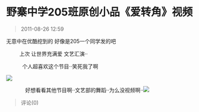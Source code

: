 # 野寨中学205班原创小品《爱转角》视频
> 2011-08-26 12:59


无意中在优酷挖到的 好像是205一个同学发的吧

         上次 让世界充满爱 文艺汇演··

           个人超喜欢这个节目··笑死我了啊

[![](https://pan.4a1801.life/d/Onedrive-4A1801/%E4%B8%AA%E4%BA%BA%E5%BB%BA%E7%AB%99/public/Qzone_wyf/Blogs/images/B9445CDF)](https://pan.4a1801.life/d/Onedrive-4A1801/%E4%B8%AA%E4%BA%BA%E5%BB%BA%E7%AB%99/public/Qzone_wyf/Blogs/images/B9445CDF)

             好想看看其他节目啊··文艺部的舞蹈··为么没视频啊··[![](https://pan.4a1801.life/d/Onedrive-4A1801/%E4%B8%AA%E4%BA%BA%E5%BB%BA%E7%AB%99/public/Qzone_wyf/Blogs/images/13E1FF9C)](https://pan.4a1801.life/d/Onedrive-4A1801/%E4%B8%AA%E4%BA%BA%E5%BB%BA%E7%AB%99/public/Qzone_wyf/Blogs/images/13E1FF9C)
> 评论(0)

